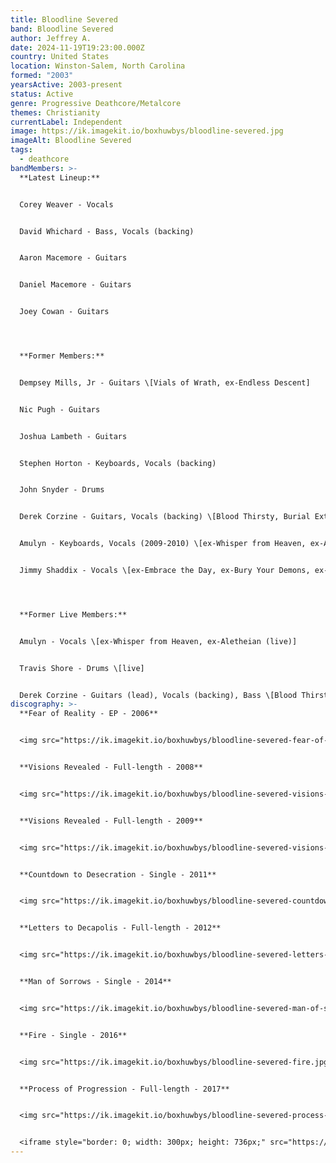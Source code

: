 ```yaml
---
title: Bloodline Severed
band: Bloodline Severed
author: Jeffrey A.
date: 2024-11-19T19:23:00.000Z
country: United States
location: Winston-Salem, North Carolina
formed: "2003"
yearsActive: 2003-present
status: Active
genre: Progressive Deathcore/Metalcore
themes: Christianity
currentLabel: Independent
image: https://ik.imagekit.io/boxhuwbys/bloodline-severed.jpg
imageAlt: Bloodline Severed
tags:
  - deathcore
bandMembers: >-
  **Latest Lineup:**


  Corey Weaver - Vocals


  David Whichard - Bass, Vocals (backing)


  Aaron Macemore - Guitars


  Daniel Macemore - Guitars


  Joey Cowan - Guitars




  **Former Members:**


  Dempsey Mills, Jr - Guitars \[Vials of Wrath, ex-Endless Descent]


  Nic Pugh - Guitars


  Joshua Lambeth - Guitars


  Stephen Horton - Keyboards, Vocals (backing)


  John Snyder - Drums


  Derek Corzine - Guitars, Vocals (backing) \[Blood Thirsty, Burial Extraction, Crowned in Sorrow, Syringe, Testimony of Apocalypse, ex-Whisper from Heaven, ex-Cosÿns, Derek Corzine, ex-Aletheian (live), ex-Quester, ex-Solarian]


  Amulyn - Keyboards, Vocals (2009-2010) \[ex-Whisper from Heaven, ex-Aletheian (live)]


  Jimmy Shaddix - Vocals \[ex-Embrace the Day, ex-Bury Your Demons, ex-Vitriolic]




  **Former Live Members:**


  Amulyn - Vocals \[ex-Whisper from Heaven, ex-Aletheian (live)]


  Travis Shore - Drums \[live]


  Derek Corzine - Guitars (lead), Vocals (backing), Bass \[Blood Thirsty, Burial Extraction, Crowned in Sorrow, Syringe, Testimony of Apocalypse, ex-Whisper from Heaven, ex-Cosÿns, Derek Corzine, ex-Aletheian (live), ex-Quester, ex-Solarian]
discography: >-
  **Fear of Reality - EP - 2006**  


  <img src="https://ik.imagekit.io/boxhuwbys/bloodline-severed-fear-of-reality.jpg" alt="Bloodline Severed - Fear of Reality EP cover" style="width:300px; height:auto;">


  **Visions Revealed - Full-length - 2008**  


  <img src="https://ik.imagekit.io/boxhuwbys/bloodline-severed-visions-revealed.jpg" alt="Bloodline Severed - Visions Revealed album cover" style="width:300px; height:auto;">


  **Visions Revealed - Full-length - 2009**  


  <img src="https://ik.imagekit.io/boxhuwbys/bloodline-severed-visions-revealed-2.jpg" alt="Bloodline Severed - Visions Revealed alternate album cover" style="width:300px; height:auto;">


  **Countdown to Desecration - Single - 2011**  


  <img src="https://ik.imagekit.io/boxhuwbys/bloodline-severed-countdown-to-desecration.jpg" alt="Bloodline Severed - Countdown to Desecration single cover" style="width:300px; height:auto;">


  **Letters to Decapolis - Full-length - 2012**  


  <img src="https://ik.imagekit.io/boxhuwbys/bloodline-severed-letters-to-decapolis.jpg" alt="Bloodline Severed - Letters to Decapolis album cover" style="width:300px; height:auto;">


  **Man of Sorrows - Single - 2014**  


  <img src="https://ik.imagekit.io/boxhuwbys/bloodline-severed-man-of-sorrows.jpg" alt="Bloodline Severed - Man of Sorrows single cover" style="width:300px; height:auto;">


  **Fire - Single - 2016**


  <img src="https://ik.imagekit.io/boxhuwbys/bloodline-severed-fire.jpg" alt="Bloodline Severed - Fire single cover" style="width:300px; height:auto;">


  **Process of Progression - Full-length - 2017**


  <img src="https://ik.imagekit.io/boxhuwbys/bloodline-severed-process-of-progression.jpg" alt="Bloodline Severed - Process of Progression album cover" style="width:300px; height:auto;">


  <iframe style="border: 0; width: 300px; height: 736px;" src="https://bandcamp.com/EmbeddedPlayer/album=2692051826/size=large/bgcol=333333/linkcol=0f91ff/transparent=true/" seamless><a href="https://bloodlinesevered.bandcamp.com/album/process-of-progression">Process of Progression by Bloodline Severed</a></iframe>
---
```

